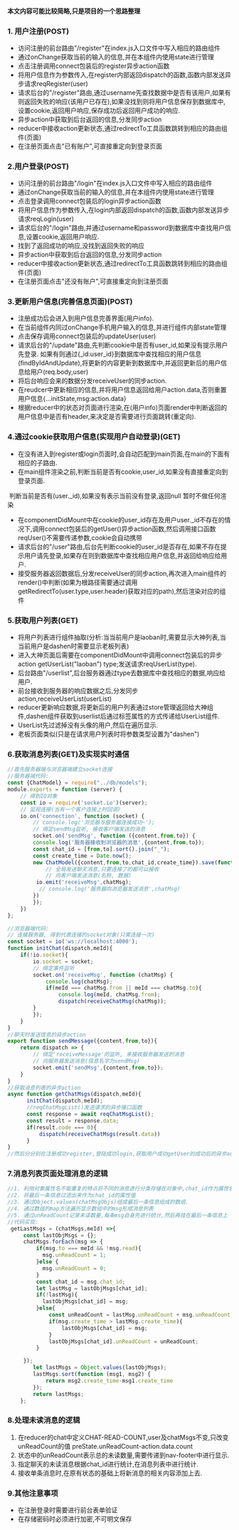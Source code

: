 #### 本文内容可能比较简略,只是项目的一个思路整理

### 1. 用户注册(POST)

- 访问注册的前台路由"/register"在index.js入口文件中写入相应的路由组件
- 通过onChange获取当前的输入的信息,并在本组件内使用state进行管理
- 点击注册调用connect包装后的register异步action函数
- 将用户信息作为参数传入,在register内部返回dispatch的函数,函数内部发送异步请求reqRegister(user)
- 请求后台的"/register"路由,通过username先查找数据中是否有该用户,如果有则返回失败的响应(该用户已存在),如果没找到则将用户信息保存到数据库中,设置cookie,返回用户响应,保存成功后返回用户成功的响应.
- 异步action中获取到后台返回的信息,分发同步action
- reducer中接收action更新状态,通过redirectTo工具函数跳转到相应的路由组件(页面)
- 在注册页面点击"已有账户",可直接重定向到登录页面

### 2.用户登录(POST)

- 访问注册的前台路由"/login"在index.js入口文件中写入相应的路由组件
- 通过onChange获取当前的输入的信息,并在本组件内使用state进行管理
- 点击登录调用connect包装后的login异步action函数
- 将用户信息作为参数传入,在login内部返回dispatch的函数,函数内部发送异步请求reqLogin(user)
- 请求后台的"/login"路由,并通过username和password到数据库中查找用户信息,设置cookie,返回用户响应.
- 找到了返回成功的响应,没找到返回失败的响应
- 异步action中获取到后台返回的信息,分发同步action
- reducer中接收action更新状态,通过redirectTo工具函数跳转到相应的路由组件(页面)
- 在注册页面点击"还没有账户",可直接重定向到注册页面

### 3.更新用户信息(完善信息页面)(POST)

- 注册成功后会进入到用户信息完善界面(用户info).
- 在当前组件内同过onChange手机用户输入的信息,并进行组件内部state管理
- 点击保存调用connect包装后的updateUser(user)
- 请求后台的"/update"路由,先判断cookie中是否有user_id,如果没有提示用户先登录.
  如果有则通过{_id:user_id}到数据库中查找相应的用户信息(findByIdAndUpdate),将更新的内容更新到数据库中,并返回更新后的用户信息给用户(req.body,user)
- 将后台响应会来的数据分发receiveUser的同步action.
- 在reudcer中更新相应的信息,并将用户信息返回给用户action.data,否则重置用户信息{...initState,msg:action.data}
- 根据reducer中的状态对页面进行渲染,在(用户info)页面render中判断返回的用户信息中是否有header,来决定是否需要进行页面跳转(重定向).

### 4.通过cookie获取用户信息(实现用户自动登录)(GET)

- 在没有进入到register或login页面时,会自动匹配到main页面,在main的下面有相应的子路由.
- 在main组件渲染之前,判断当前是否有cookie,user_id,如果没有直接重定向到登录页面.

​       判断当前是否有(user._id),如果没有表示当前没有登录,返回null 暂时不做任何渲染

- 在componentDidMount中在cookie的user_id存在及用户user._id不存在的情况下,调用connect包装后的getUser()异步action函数,然后调用接口函数reqUser()不需要传递参数,cookie会自动携带
- 请求后台的"/user"路由,后台先判断cookie的user_id是否存在,如果不存在提示用户请先登录,如果存在则到数据库中查找相应用户信息,并返回给响应给用户.
- 接受服务器返回数据后,分发receiveUser的同步action,再次进入main组件的render()中判断(如果为根路径需要通过调用getRedirectTo(user.type,user.header)获取对应的path),然后渲染对应的组件

### 5.获取用户列表(GET)

- 将用户列表进行组件抽取(分析:当当前用户是laoban时,需要显示大神列表,当当前用户是dashen时需要显示老板列表)
- 进入大神页面后需要在componentDidMount中调用connect包装后的异步action getUserList("laoban") type;发送请求reqUserList(type).
- 后台路由"/userlist",后台服务器通过type去数据库中查找相应的数据,响应给用户.
- 前台接收到服务器的响应数据之后,分发同步action,receiveUserList(userList)
- reducer更新响应数据,将更新后的用户列表通过store管理返回给大神组件,dashen组件获取到userlist后通过标签属性的方式传递给UserList组件.
- UserList先过滤掉没有头像的用户,然后在遍历显示.
- 老板页面类似(只是在请求用户列表时将参数类型设置为"dashen")

### 6.获取消息列表(GET)及实现实时通信

```javascript
//首先服务器端与浏览器端建立socket连接
//服务器端代码:
const {ChatModel} = require("../db/models");
module.exports = function (server) {
    // 得到IO对象
    const io = require('socket.io')(server);
    // 监视连接(当有一个客户连接上时回调)
    io.on('connection', function (socket) {
        // console.log('浏览器与服务器连接成功~');
        // 绑定sendMsg监听, 接收客户端发送的消息
        socket.on('sendMsg', function ({content,from,to}) {
        console.log('服务器接收到浏览器的消息',{content,from,to});
        const chat_id = [from,to].sort().join("_");
        const create_time = Date.now();
        new ChatModel({content,from,to,chat_id,create_time}).save(function           (err,chatMsg){
            // 全局发送聊天消息,只要连接了的都可以接收
            // 向客户端发送消息(名称, 数据)
         io.emit('receiveMsg',chatMsg);
          // console.log('服务器向浏览器发送消息',chatMsg)
        })
        });
    })
};

//浏览器端代码:
// 连接服务器, 得到代表连接的socket对象(只需连接一次)
const socket = io('ws://localhost:4000');
function initChat(dispatch,meId){
    if(!io.socket){
        io.socket = socket;
        // 绑定事件监听
        socket.on('receiveMsg', function (chatMsg) {
            console.log(chatMsg);
            if(meId === chatMsg.from || meId === chatMsg.to){
                console.log(meId, chatMsg.from);
                dispatch(receiveChatMsg(chatMsg));
        }
        });
    }
}
//聊天时发送信息的异步action
export function sendMessage({content,from,to}){
    return dispatch => {
        // 绑定'receiveMessage'的监听, 来接收服务器发送的消息
        // 向服务器发送消息(信息名字为sendMsg)
        socket.emit('sendMsg',{content,from,to});
    }
}
//获取消息列表的异步action
async function getChatMsgs(dispatch,meId){
      initChat(dispatch,meId);
      //reqChatMsgList()发送请求的异步接口函数
      const response = await reqChatMsgList();
      const result = response.data;
      if(result.code === 0){
          dispatch(receiveChatMsgs(result.data))
      }
}
//然后分分别在注册成功register,登陆成功login,获取用户成功getUser的成功后的异步action中调用getChatMsgs(dispatch,result.data._id);
```

### 7.消息列表页面处理消息的逻辑

```javascript
//1. 利用对象属性名不能重复的特点将不同的消息进行分类存储在对象中,chat_id作为属性名.
//2. 将最后一条信息过滤出来作为chat_id的属性值
//3. 通过Object.values(chatMsgObjs)组成最后一条信息组成的数组.
//4. 通过数组的map方法遍历显示数组中的msg形成消息列表
//5. 通过unReadCount记录未读数量,每条msg自身先进行统计,然后再挂在最后一条信息上
//代码实现:
 getLastMsgs = (chatMsgs,meId) =>{
     const lastObjMsgs = {};
     chatMsgs.forEach(msg => {
         if(msg.to === meId && !msg.read){
           msg.unReadCount = 1;
         }else {
           msg.unReadCount = 0;
         }
         const chat_id = msg.chat_id;
         let lastMsg = lastObjMsgs[chat_id];
         if(!lastMsg){
           lastObjMsgs[chat_id] = msg;
         }else{
             const unReadCount = lastMsg.unReadCount + msg.unReadCount;
             if(msg.create_time > lastMsg.create_time){
                 lastObjMsgs[chat_id] = msg;
             }
             lastObjMsgs[chat_id].unReadCount = unReadCount;
         }

     });
        let lastMsgs = Object.values(lastObjMsgs);
        lastMsgs.sort(function (msg1, msg2) {
            return msg2.create_time-msg1.create_time
        });
        return lastMsgs;
    };
```

### 8.处理未读消息的逻辑

1. 在reducer的chat中定义CHAT-READ-COUNT,user及chatMsgs不变,只改变unReadCount的值
  preState.unReadCount-action.data.count
2. 状态中的unReadCount表示总的未读数量,需要传递到nav-footer中进行显示.
3. 指定聊天的未读消息根据chat_id进行统计,在消息列表中进行统计.
4. 接收单条消息时,在原有状态的基础上将新消息的相关内容添加上去.

### 9.其他注意事项

- 在注册登录时需要进行前台表单验证
- 在存储密码时必须进行加密,不可明文保存

